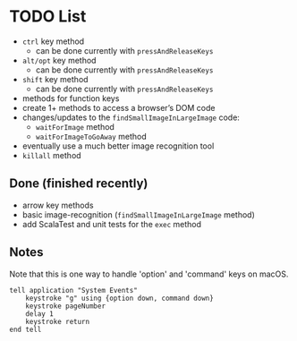 # TODO List

- `ctrl` key method
    - can be done currently with `pressAndReleaseKeys`
- `alt/opt` key method
    - can be done currently with `pressAndReleaseKeys`
- `shift` key method
    - can be done currently with `pressAndReleaseKeys`
- methods for function keys
- create 1+ methods to access a browser’s DOM code
- changes/updates to the `findSmallImageInLargeImage` code:
    - `waitForImage` method
    - `waitForImageToGoAway` method
- eventually use a much better image recognition tool
- `killall` method


## Done (finished recently)

- arrow key methods
- basic image-recognition (`findSmallImageInLargeImage` method)
- add ScalaTest and unit tests for the `exec` method


## Notes

Note that this is one way to handle 'option' and 'command' keys on macOS.

```applescript
tell application "System Events"
    keystroke "g" using {option down, command down}
    keystroke pageNumber
    delay 1
    keystroke return
end tell
```




